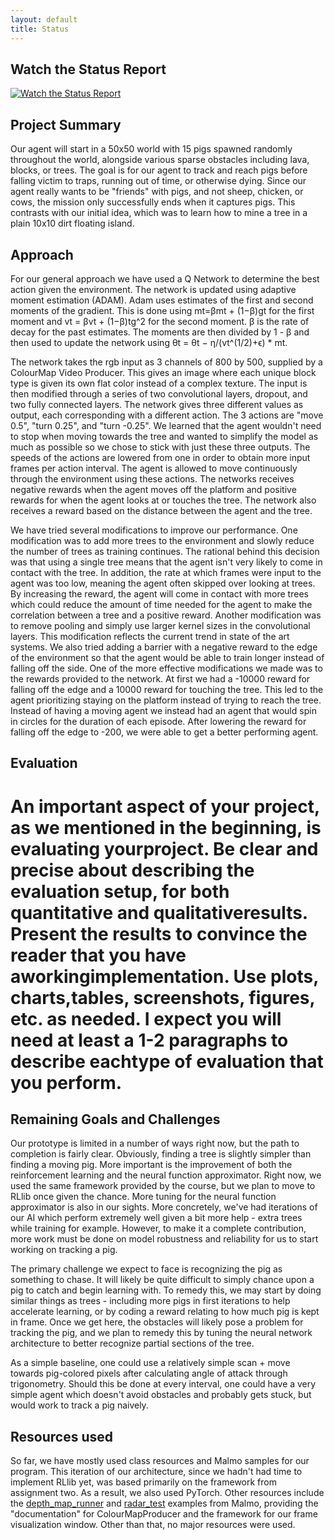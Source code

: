 ```yaml
---
layout: default
title: Status
---
```

## Watch the Status Report
[![Watch the Status Report](https://img.youtube.com/vi/kHjt8DJ0yOw/maxresdefault.jpg)](https://youtu.be/kHjt8DJ0yOw) 

## Project Summary
Our agent will start in a 50x50 world with 15 pigs spawned randomly throughout the world, alongside various sparse obstacles including lava, blocks, or trees. The goal is for our agent to track and reach pigs before falling victim to traps, running out of time, or otherwise dying. Since our agent really wants to be "friends" with pigs, and not sheep, chicken, or cows, the mission only successfully ends when it captures pigs. This contrasts with our initial idea, which was to learn how to mine a tree in a plain 10x10 dirt floating island.

## Approach
For our general approach we have used a Q Network to determine the best action given the environment. The network is updated using adaptive moment estimation (ADAM). Adam uses estimates of the first and second moments of the gradient. This is done using mt=βmt + (1−β)gt for the first moment and vt = βvt + (1−β)tg^2 for the second moment. β is the rate of decay for the past estimates. The moments are then divided by 1 - β and then used to update the network using θt = θt − η/(vt^(1/2)+ϵ) * mt.

The network takes the rgb input as 3 channels of 800 by 500, supplied by a ColourMap Video Producer. This gives an image where each unique block type is given its own flat color instead of a complex texture. The input is then modified through a series of two convolutional layers, dropout, and two fully connected layers. The network gives three different values as output, each corresponding with a different action. The 3 actions are "move 0.5", "turn 0.25", and "turn -0.25". We learned that the agent wouldn't need to stop when moving towards the tree and wanted to simplify the model as much as possible so we chose to stick with just these three outputs. The speeds of the actions are lowered from one in order to obtain more input frames per action interval. The agent is allowed to move continuously through the environment using these actions. The networks receives negative rewards when the agent moves off the platform and positive rewards for when the agent looks at or touches the tree. The network also receives a reward based on the distance between the agent and the tree.

We have tried several modifications to improve our performance. One modification was to add more trees to the environment and slowly reduce the number of trees as training continues. The rational behind this decision was that using a single tree means that the agent isn't very likely to come in contact with the tree. In addition, the rate at which frames were input to the agent was too low, meaning the agent often skipped over looking at trees. By increasing the reward, the agent will come in contact with more trees which could reduce the amount of time needed for the agent to make the correlation between a tree and a positive reward. Another modification was to remove pooling and simply use larger kernel sizes in the convolutional layers. This modification reflects the current trend in state of the art systems. We also tried adding a barrier with a negative reward to the edge of the environment so that the agent would be able to train longer instead of falling off the side. One of the more effective modifications we made was to the rewards provided to the network. At first we had a -10000 reward for falling off the edge and a 10000 reward for touching the tree. This led to the agent prioritizing staying on the platform instead of trying to reach the tree. Instead of having a moving agent we instead had an agent that would spin in circles for the duration of each episode. After lowering the reward for falling off the edge to -200, we were able to get a better performing agent. 

## Evaluation
# An important aspect of your project, as we mentioned in the beginning, is evaluating yourproject. Be clear and precise about describing the evaluation setup, for both quantitative and qualitativeresults. Present the results to convince the reader that you have aworkingimplementation. Use plots, charts,tables, screenshots, figures, etc. as needed. I expect you will need at least a 1-2 paragraphs to describe eachtype of evaluation that you perform.


## Remaining Goals and Challenges
Our prototype is limited in a number of ways right now, but the path to completion is fairly clear. Obviously, finding a tree is slightly simpler than finding a moving pig. More important is the improvement of both the reinforcement learning and the neural function approximator. Right now, we used the same framework provided by the course, but we plan to move to RLlib once given the chance. More tuning for the neural function approximator is also in our sights. More concretely, we've had iterations of our AI which perform extremely well given a bit more help - extra trees while training for example. However, to make it a complete contribution, more work must be done on model robustness and reliability for us to start working on tracking a pig.

The primary challenge we expect to face is recognizing the pig as something to chase. It will likely be quite difficult to simply chance upon a pig to catch and begin learning with. To remedy this, we may start by doing similar things as trees - including more pigs in first iterations to help accelerate learning, or by coding a reward relating to how much pig is kept in frame. Once we get here, the obstacles will likely pose a problem for tracking the pig, and we plan to remedy this by tuning the neural network architecture to better recognize partial sections of the tree.

As a simple baseline, one could use a relatively simple scan + move towards pig-colored pixels after calculating angle of attack through trigonometry. Should this be done at every interval, one could have a very simple agent which doesn't avoid obstacles and probably gets stuck, but would work to track a pig naively.

## Resources used
So far, we have mostly used class resources and Malmo samples for our program. This iteration of our architecture, since we hadn't had time to implement RLlib yet, was based primarily on the framework from assignment two. As a result, we also used PyTorch. Other resources include the [depth_map_runner](https://github.com/microsoft/malmo/blob/master/Malmo/samples/Python_examples/depth_map_runner.py) and [radar_test](https://github.com/microsoft/malmo/blob/master/Malmo/samples/Python_examples/radar_test.py) examples from Malmo, providing the "documentation" for ColourMapProducer and the framework for our frame visualization window. Other than that, no major resources were used.

